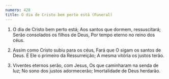 ```yaml
---
numero: 428
title: O dia de Cristo bem perto está (Funeral)
---
```

1. O dia de Cristo bem perto está;
Aos santos que dormem, ressuscitará;
Serão consolados os filhos de Deus,
Por tempo eterno no reino dos céus.

2. Assim como Cristo subiu para os céus,
Fará que O sigam os santos de Deus.
É Ele o primeiro da Ressurreição;
A mesma vitória os justos terão.

3. Viventes eternos serão, com Jesus,
Os que caminharam na senda de luz;
No sono dos justos adormecerão;
Imortalidade de Deus herdarão.
